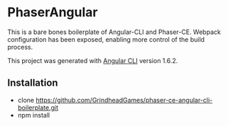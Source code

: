 # PhaserAngular

This is a bare bones boilerplate of Angular-CLI and Phaser-CE. Webpack configuration has been exposed, enabling more control of the build process. 

This project was generated with [Angular CLI](https://github.com/angular/angular-cli) version 1.6.2.

## Installation

- clone https://github.com/GrindheadGames/phaser-ce-angular-cli-boilerplate.git
- npm install 

